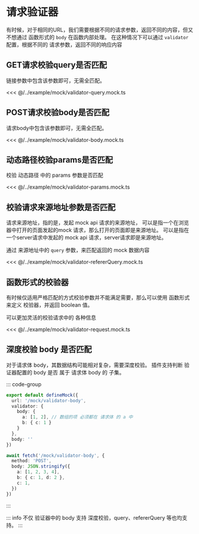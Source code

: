 # 请求验证器

有时候，对于相同的URL，我们需要根据不同的请求参数，返回不同的内容，但又不想通过 函数形式的 `body` 在函数内部处理。
在这种情况下可以通过 `validator` 配置，根据不同的 请求参数，返回不同的响应内容

## GET请求校验query是否匹配

链接参数中包含该参数即可，无需全匹配。

<<< @/../example/mock/validator-query.mock.ts

## POST请求校验body是否匹配

请求body中包含该参数即可，无需全匹配。

<<< @/../example/mock/validator-body.mock.ts

## 动态路径校验params是否匹配

校验 动态路径 中的 params 参数是否匹配

<<< @/../example/mock/validator-params.mock.ts

## 校验请求来源地址参数是否匹配

请求来源地址，指的是，发起 mock api 请求的来源地址，
可以是指一个在浏览器中打开的页面发起的mock 请求，那么打开的页面即是来源地址。
可以是指在一个server请求中发起的 mock api 请求，server请求即是来源地址。

通过 来源地址中的 `query` 参数，来匹配返回的 mock 数据内容

<<< @/../example/mock/validator-refererQuery.mock.ts

## 函数形式的校验器

有时候仅适用严格匹配的方式校验参数并不能满足需要，那么可以使用 函数形式来定义 校验器，并返回 boolean 值。

可以更加灵活的校验请求中的 各种信息

<<< @/../example/mock/validator-request.mock.ts

## 深度校验 body 是否匹配

对于请求体 body，其数据结构可能相对复杂，需要深度校验。
插件支持判断 验证器配置的 body 是否 属于 请求体 body 的 子集。

::: code-group

``` ts [api.mock.ts]
export default defineMock({
  url: '/mock/validator-body',
  validator: {
    body: {
      a: [1, 2], // 数组的项 必须都在 请求体 的 a 中
      b: { c: 1 }
    }
  },
  body: ''
})
```

``` ts [fetch.ts]
await fetch('/mock/validator-body', {
  method: 'POST',
  body: JSON.stringify({
    a: [1, 2, 3, 4],
    b: { c: 1, d: 2 },
    c: 1,
  })
})
```

:::

::: info
不仅 验证器中的 body 支持 深度校验，query、refererQuery 等也均支持。
:::
